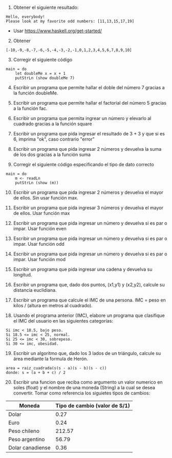 1. Obtener el siguiente resultado:
````
Hello, everybody!
Please look at my favorite odd numbers: [11,13,15,17,19]
````
  - Usar https://www.haskell.org/get-started/

2. Obtener
````
[-10,-9,-8,-7,-6,-5,-4,-3,-2,-1,0,1,2,3,4,5,6,7,8,9,10]
````

3. Corregir el siguiente código
````
main = do
    let doubleMe x = x + 1
    putStrLn (show doubleMe 7)
````

4. Escribir un programa que permite hallar el doble del número 7 gracias a la función doubleMe.

5. Escribir un programa que permite hallar el factorial del número 5 gracias a la función fac.

6. Escribir un programa que permita ingrear un número y elevarlo al cuadrado gracias a la función square

7. Escribir un programa que pida ingresar el resultado de 3 + 3 y que si es 6, imprima "ok", caso contrario "error"

8. Escribir un programa que pida ingresar 2 números y devuelva la suma de los dos gracias a la función suma

9. Corregir el siguiente código especificando el tipo de dato correcto
````
main = do 
    m <- readLn
    putStrLn (show (m))
````

10. Escribir un programa que pida ingresar 2 números y devuelva el mayor de ellos. Sin usar función max.

11. Escribir un programa que pida ingresar 3 números y devuelva el mayor de ellos. Usar función max

12. Escribir un programa que pida ingresar un número y devuelva si es par o impar. Usar función even

13. Escribir un programa que pida ingresar un número y devuelva si es par o impar. Usar función odd

14. Escribir un programa que pida ingresar un número y devuelva si es par o impar. Usar función mod

15. Escribir un programa que pida ingresar una cadena y devuelva su longitud.

16. Escribir un programa que, dado dos puntos, (x1,y1) y (x2,y2), calcule su distancia euclidiana.

17. Escribir un programa que calcule el IMC de una persona. IMC = peso en kilos / (altura en metros al cuadrado).

18. Usando el programa anterior (IMC), elabore un programa que clasifique el IMC del usuario en las siguientes categorías:
````
Si imc < 18.5, bajo peso.
Si 18.5 <= imc < 25, normal.
Si 25 <= imc < 30, sobrepeso.
Si 30 <= imc, obesidad.
````

19. Escribir un algoritmo que, dado los 3 lados de un triángulo, calcule su área mediante la formula de Herón.
````
area = raiz_cuadrada(s(s - a)(s - b)(s - c))
donde: s = (a + b + c) / 2
````

20. Escribir una funcion que reciba como argumento un valor numerico en soles (float) y el nombre de una moneda (String) a la cual se desea convertir. Tomar como referencia los siguietes tipos de cambios:

| Moneda | Tipo de cambio (valor de S/1) |
| ------- | --------------- |
| Dolar | 0.27 |
| Euro | 0.24 |
| Peso chileno | 212.57 |
| Peso argentino | 56.79 |
| Dolar canadiense | 0.36 |
